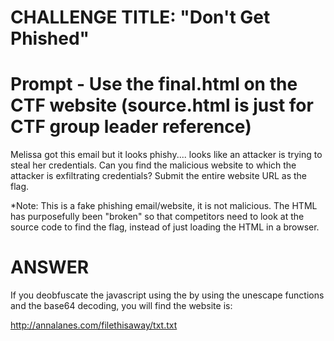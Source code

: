 # CHALLENGE TITLE: "Don't Get Phished"

# Prompt - Use the final.html on the CTF website (source.html is just for CTF group leader reference)

Melissa got this email but it looks phishy.... looks like an attacker is trying to steal her credentials. Can you find the malicious website to which the attacker is exfiltrating credentials? Submit the entire website URL as the flag.

*Note: This is a fake phishing email/website, it is not malicious. The HTML has purposefully been "broken" so that competitors need to look at the source code to find the flag, instead of just loading the HTML in a browser. 


# ANSWER

If you deobfuscate the javascript using the by using the unescape functions and the base64 decoding, you will find the website is:

http://annalanes.com/filethisaway/txt.txt